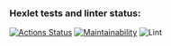 ### Hexlet tests and linter status:

[![Actions Status](https://github.com/Igor3411/frontend-project-lvl1/workflows/hexlet-check/badge.svg)](https://github.com/Igor3411/frontend-project-lvl1/actions)
[![Maintainability](https://api.codeclimate.com/v1/badges/a99a88d28ad37a79dbf6/maintainability)](https://codeclimate.com/github/codeclimate/codeclimate/maintainability)
![Lint](https://github.com/Igor3411/frontend-project-lvl1/actions/workflows/github-actions-check.yml/badge.svg)
